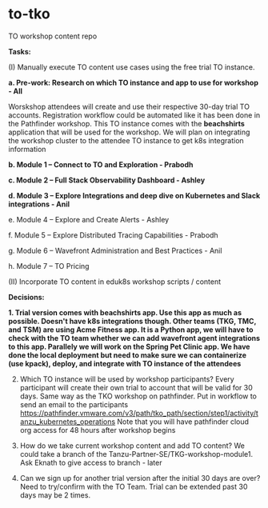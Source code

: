 # to-tko
TO workshop content repo

**Tasks:**

(I) Manually execute TO content use cases using the free trial TO instance. 

**a. Pre-work: Research on which TO instance and app to use for workshop - All**

Worskshop attendees will create and use their respective 30-day trial TO accounts.  Registration workflow could be automated like it has been done in the Pathfinder workshop.  This TO instance comes with the **beachshirts** application that will be used for the workshop.  We will plan on integrating the workshop cluster to the attendee TO instance to get k8s integration information 

**b. Module 1 – Connect to TO and Exploration - Prabodh**

**c. Module 2 – Full Stack Observability Dashboard - Ashley**

**d. Module 3 – Explore Integrations and deep dive on Kubernetes and Slack integrations - Anil**

e. Module 4 – Explore and Create Alerts - Ashley

f. Module 5 – Explore Distributed Tracing Capabilities - Prabodh

g. Module 6 – Wavefront Administration and Best Practices - Anil 

h. Module 7 – TO Pricing 

(II) Incorporate TO content in eduk8s workshop scripts / content

**Decisions:**

**1. Trial version comes with beachshirts app.  Use this app as much as possible.  Doesn't have k8s integrations though.  Other teams (TKG, TMC, and TSM) are using Acme Fitness app.  It is a Python app, we will have to check with the TO team whether we can add wavefront agent integrations to this app.  Parallely we will work on the Spring Pet Clinic app.  We have done the local deployment but need to make sure we can containerize (use kpack), deploy, and integrate with TO instance of the attendees**

2. Which TO instance will be used by workshop participants?  Every participant will create their own trial to account that will be valid for 30 days.  Same way as the TKO workshop on pathfinder.  Put in workflow to send an email to the participants
https://pathfinder.vmware.com/v3/path/tko_path/section/step1/activity/tanzu_kubernetes_operations 
Note that you will have pathfinder cloud org access for 48 hours after workshop begins

2. How do we take current workshop content and add TO content?  We could take a branch of the Tanzu-Partner-SE/TKG-workshop-module1. Ask Eknath to give access to branch - later

3. Can we sign up for another trial version after the initial 30 days are over?  Need to try/confirm with the TO Team.  Trial can be extended past 30 days may be 2 times.


